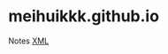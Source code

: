 # meihuikkk.github.io
Notes
[XML](https://github.com/meihuikkk/meihuikkk.github.io/blob/main/XML.md)
